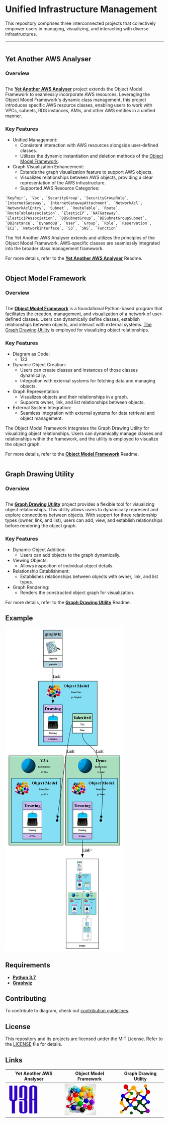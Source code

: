 <div style="display: flex; justify-content: space-between; width: 1000px;">
    <div>
        <h1>Unified Infrastructure Management</h1>
    </div>
    <div>
        <!-- <img src="img/Object Model Drawing.png" width="100" height="100"> -->
    </div>
</div>
This repository comprises three interconnected projects that collectively empower users in managing, visualizing, and interacting with diverse infrastructures. 

<hr>

<div id="Yet_Another_AWS_Analyser" style="display: flex; justify-content: space-between; width: 1000px;">
    <div>
        <h2>Yet Another AWS Analyser</h1>
        <h3>Overview</h1>
    </div>
    <div>
        <img src="img/Yet_Another_AWS_Analyser.png" width="100" height="100">
    </div>
</div>

The [**Yet Another AWS Analyser**](docs\Yet_Another_AWS_Analyser.md) project extends the Object Model Framework to seamlessly incorporate AWS resources. Leveraging the Object Model Framework's dynamic class management, this project introduces specific AWS resource classes, enabling users to work with VPCs, subnets, RDS instances, AMIs, and other AWS entities in a unified manner.

### Key Features

- Unified Management:
    - Consistent interaction with AWS resources alongside user-defined classes.
    - Utilizes the dynamic instantiation and deletion methods of the [Object Model Framework](#Object_Model_Framework).
- Graph Visualization Enhancement:
    - Extends the graph visualization feature to support AWS objects.
    - Visualizes relationships between AWS objects, providing a clear representation of the AWS infrastructure.
    - Supported AWS Resource Categories:

```
`KeyPair`, `Vpc`, `SecurityGroup`, `SecurityGroupRule`, `InternetGateway`, `InternetGatewayAttachment`, `NetworkAcl`, `NetworkAclEntry`, `Subnet`, `RouteTable`, `Route`, `RouteTableAssociation`, `ElasticIP`, `NATGateway`, `ElasticIPAssociation`, `DBSubnetGroup`, `DBSubnetGroupSubnet`, `DBInstance`, `DynamoDB`, `User`, `Group`, `Role`, `Reservation`, `EC2`, `NetworkInterface`, `S3`, `SNS`, `Function`
```

The Yet Another AWS Analyser extends and utilizes the principles of the Object Model Framework. AWS-specific classes are seamlessly integrated into the broader class management framework.

For more details, refer to the [**Yet Another AWS Analyser**](docs\Yet_Another_AWS_Analyser.md) Readme.


<div id="Object_Model_Framework" style="display: flex; justify-content: space-between; width: 1000px;">
    <div>
        <h2>Object Model Framework</h1>
        <h3>Overview</h1>
    </div>
    <div>
        <img src="img/Object_Model_Framework.png" width="100" height="100">
    </div>
</div>

The [**Object Model Framework**](docs\Object_Model_Framework.md) is a foundational Python-based program that facilitates the creation, management, and visualization of a network of user-defined classes. Users can dynamically define classes, establish relationships between objects, and interact with external systems. [The Graph Drawing Utility](#Graph_Drawing_Utility) is employed for visualizing object relationships.

### Key Features

- Diagram as Code:
    - 123
- Dynamic Object Creation:
    - Users can create classes and instances of those classes dynamically.
    - Integration with external systems for fetching data and managing objects.
- Graph Representation:
    - Visualizes objects and their relationships in a graph.
    - Supports owner, link, and list relationships between objects.
- External System Integration:
    - Seamless integration with external systems for data retrieval and object management.

The Object Model Framework integrates the Graph Drawing Utility for visualizing object relationships. Users can dynamically manage classes and relationships within the framework, and the utility is employed to visualize the object graph.

For more details, refer to the [**Object Model Framework**](docs\Object_Model_Framework.md) Readme.


<div id="Graph_Drawing_Utility" style="display: flex; justify-content: space-between; width: 1000px;">
    <div>
        <h2>Graph Drawing Utility</h1>
        <h3>Overview</h1>
    </div>
    <div>
        <img src="img/Graph_Drawing_Utility.png" width="100" height="100">
    </div>
</div>

The [**Graph Drawing Utility**](docs\Graph_Drawing_Utility.md) project provides a flexible tool for visualizing object relationships. This utility allows users to dynamically represent and explore connections between objects. With support for three relationship types (owner, link, and list), users can add, view, and establish relationships before rendering the object graph.

### Key Features

- Dynamic Object Addition:
    - Users can add objects to the graph dynamically.
- Viewing Objects:
    - Allows inspection of individual object details.
- Relationship Establishment:
    - Establishes relationships between objects with owner, link, and list types.
- Graph Rendering:
    - Renders the constructed object graph for visualization.

For more details, refer to the [**Graph Drawing Utility**](docs\Graph_Drawing_Utility.md) Readme.


## Example

<img src="img/Demo.png">

## Requirements

- [**Python 3.7**](https://www.python.org/)
- [**Graphviz**](https://graphviz.gitlab.io/download/)

## Contributing

To contribute to diagram, check out [contribution guidelines](docs\CONTRIBUTING.md).

## License

This repository and its projects are licensed under the MIT License. Refer to the [LICENSE](docs\LICENSE.md) file for details.

## Links

| Yet Another AWS Analyser | Object Model Framework | Graph Drawing Utility |
| ------------------------ | ---------------------- | --------------------- |
| [<img src="img/Yet_Another_AWS_Analyser.png" width="100" height="100">](docs\Yet_Another_AWS_Analyser.md) | [<img src="img/Object_Model_Framework.png" width="100" height="100">](docs\Object_Model_Framework.md) | [<img src="img/Graph_Drawing_Utility.png" width="100" height="100">](docs\Graph_Drawing_Utility.md) |